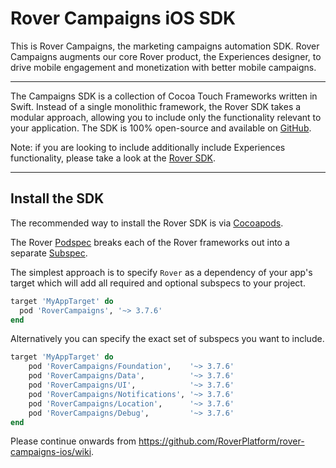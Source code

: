 # Rover Campaigns iOS SDK

This is Rover Campaigns, the marketing campaigns automation SDK. Rover Campaigns augments our core Rover product, the Experiences designer, to drive mobile engagement and monetization with better mobile campaigns.

<hr />

The Campaigns SDK is a collection of Cocoa Touch Frameworks written in Swift. Instead of a single monolithic framework, the Rover SDK takes a modular approach, allowing you to include only the functionality relevant to your application. The SDK is 100% open-source and available on [GitHub](https://github.com/RoverPlatform/rover-ios).

Note: if you are looking to include additionally include Experiences functionality, please take a look at the [Rover SDK](https://github.com/RoverPlatform/rover-ios).

---

## Install the SDK

The recommended way to install the Rover SDK is via [Cocoapods](http://cocoapods.org/).

The Rover [Podspec](https://guides.cocoapods.org/syntax/podspec.html) breaks each of the Rover frameworks out into a separate [Subspec](https://guides.cocoapods.org/syntax/podspec.html#group_subspecs).

The simplest approach is to specify `Rover` as a dependency of your app's target which will add all required and optional subspecs to your project.

```ruby
target 'MyAppTarget' do
  pod 'RoverCampaigns', '~> 3.7.6'
end
```

Alternatively you can specify the exact set of subspecs you want to include.

```ruby
target 'MyAppTarget' do
    pod 'RoverCampaigns/Foundation',    '~> 3.7.6'
    pod 'RoverCampaigns/Data',          '~> 3.7.6'
    pod 'RoverCampaigns/UI',            '~> 3.7.6'
    pod 'RoverCampaigns/Notifications', '~> 3.7.6'
    pod 'RoverCampaigns/Location',      '~> 3.7.6'
    pod 'RoverCampaigns/Debug',         '~> 3.7.6'
end
```

Please continue onwards from https://github.com/RoverPlatform/rover-campaigns-ios/wiki.
